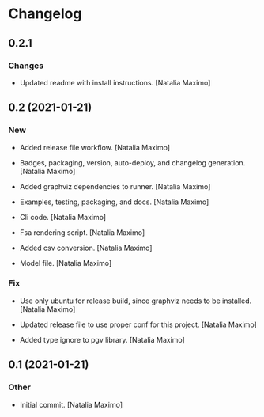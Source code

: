 # Changelog


## 0.2.1

### Changes

* Updated readme with install instructions. [Natalia Maximo]


## 0.2 (2021-01-21)

### New

* Added release file workflow. [Natalia Maximo]

* Badges, packaging, version, auto-deploy, and changelog generation. [Natalia Maximo]

* Added graphviz dependencies to runner. [Natalia Maximo]

* Examples, testing, packaging, and docs. [Natalia Maximo]

* Cli code. [Natalia Maximo]

* Fsa rendering script. [Natalia Maximo]

* Added csv conversion. [Natalia Maximo]

* Model file. [Natalia Maximo]

### Fix

* Use only ubuntu for release build, since graphviz needs to be installed. [Natalia Maximo]

* Updated release file to use proper conf for this project. [Natalia Maximo]

* Added type ignore to pgv library. [Natalia Maximo]


## 0.1 (2021-01-21)

### Other

* Initial commit. [Natalia Maximo]

